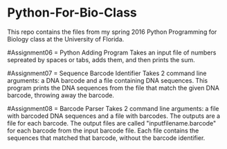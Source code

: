 # Python-For-Bio-Class
This repo contains the files from my spring 2016 Python Programming for Biology class at the University of Florida. 

#Assignment06 = Python Adding Program
Takes an input file of numbers sepreated by spaces or tabs, adds them, and then prints the sum.

#Assignment07 = Sequence Barcode Identifier
Takes 2 command line arguments: a DNA barcode and a file containing DNA sequences. This program prints the DNA sequences from the file that match the given DNA barcode, throwing away the barcode.

#Assignment08 = Barcode Parser
Takes 2 command line arguments: a file with barcoded DNA sequences and a file with barcodes. The outputs are a file for each barcode. The output files are called "inputfilename.barcode" for each barcode from the input barcode file. Each file contains the sequences that matched that barcode, without the barcode identifier.


